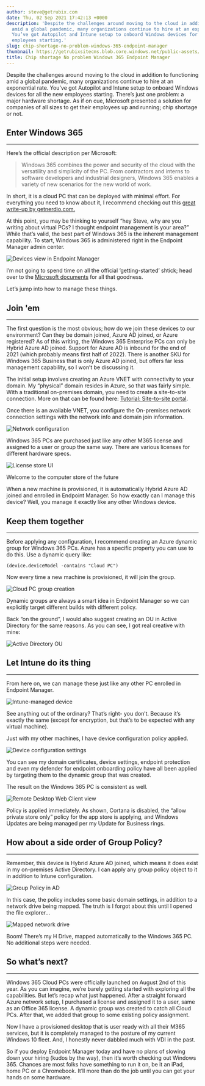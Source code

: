 ```yaml
---
author: steve@getrubix.com
date: Thu, 02 Sep 2021 17:42:13 +0000
description: 'Despite the challenges around moving to the cloud in addition to functioning
  amid a global pandemic, many organizations continue to hire at an exponential rate.
  You’ve got Autopilot and Intune setup to onboard Windows devices for all the new
  employees starting.'
slug: chip-shortage-no-problem-windows-365-endpoint-manager
thumbnail: https://getrubixsitecms.blob.core.windows.net/public-assets/content/v1/thumbnails/chip-shortage-no-problem-windows-365-endpoint-manager_thumbnail.jpg
title: Chip shortage No problem Windows 365 Endpoint Manager
---
```


Despite the challenges around moving to the cloud in addition to functioning amid a global pandemic, many organizations continue to hire at an exponential rate. You’ve got Autopilot and Intune setup to onboard Windows devices for all the new employees starting. There’s just one problem: a major hardware shortage. As if on cue, Microsoft presented a solution for companies of all sizes to get their employees up and running; chip shortage or not.

## Enter Windows 365
---

Here’s the official description per Microsoft:

> Windows 365 combines the power and security of the cloud with the versatility and simplicity of the PC. From contractors and interns to software developers and industrial designers, Windows 365 enables a variety of new scenarios for the new world of work.

In short, it is a cloud PC that can be deployed with minimal effort. For everything you need to know about it, I recommend checking out this [great write-up by getnerdio.com.](https://getnerdio.com/academy-enterprise/microsoft-windows-365-vs-azure-virtual-desktop-avd-comparing-two-daas-products/)

At this point, you may be thinking to yourself “hey Steve, why are you writing about virtual PCs? I thought endpoint management is your area?” While that’s valid, the best part of Windows 365 is the inherent management capability. To start, Windows 365 is administered right in the Endpoint Manager admin center.

![Devices view in Endpoint Manager](https://getrubixsitecms.blob.core.windows.net/public-assets/content/v1/5dd365a31aa1fd743bc30b8e/1630597456911-4XDKL1YZD2RYZ99L2FAE/2021-09-02+10_00_29-Devices+-+Microsoft+Endpoint+Manager+admin+center.png)

I’m not going to spend time on all the official ‘getting-started’ shtick; head over to the [Microsoft documents](https://techcommunity.microsoft.com/t5/windows-it-pro-blog/get-started-with-windows-365-enterprise/ba-p/2530504) for all that goodness.

Let’s jump into how to manage these things.

## Join 'em
---

The first question is the most obvious; how do we join these devices to our environment? Can they be domain joined, Azure AD joined, or Azure registered? As of this writing, the Windows 365 Enterprise PCs can only be Hybrid Azure AD joined. Support for Azure AD is inbound for the end of 2021 (which probably means first half of 2022). There is another SKU for Windows 365 Business that is only Azure AD joined, but offers far less management capability, so I won’t be discussing it.

The initial setup involves creating an Azure VNET with connectivity to your domain. My “physical” domain resides in Azure, so that was fairly simple. With a traditional on-premises domain, you need to create a site-to-site connection. More on that can be found here: [Tutorial: Site-to-site portal](https://docs.microsoft.com/en-us/azure/vpn-gateway/tutorial-site-to-site-portal).

Once there is an available VNET, you configure the On-premises network connection settings with the network info and domain join information.

![Network configuration](https://getrubixsitecms.blob.core.windows.net/public-assets/content/v1/5dd365a31aa1fd743bc30b8e/1630598349308-8J64RNZ4E66LAN2GIEBP/2021-09-02+10_06_29-NTWRK-ZTDSCLOUD-W365+-+Microsoft+Endpoint+Manager+admin+center.png)

Windows 365 PCs are purchased just like any other M365 license and assigned to a user or group the same way. There are various licenses for different hardware specs.

![License store UI](https://getrubixsitecms.blob.core.windows.net/public-assets/content/v1/5dd365a31aa1fd743bc30b8e/1630598513041-02YVU6Z6EGTWGCG254YR/2021-09-02+11_16_35-Microsoft+365+admin+center.png)

Welcome to the computer store of the future

When a new machine is provisioned, it is automatically Hybrid Azure AD joined and enrolled in Endpoint Manager. So how exactly can I manage this device? Well, you manage it exactly like any other Windows device.

## Keep them together
---

Before applying any configuration, I recommend creating an Azure dynamic group for Windows 365 PCs. Azure has a specific property you can use to do this. Use a dynamic query like:

```
(device.deviceModel -contains "Cloud PC")
```

Now every time a new machine is provisioned, it will join the group.

![Cloud PC group creation](https://getrubixsitecms.blob.core.windows.net/public-assets/content/v1/5dd365a31aa1fd743bc30b8e/1630598788490-F34L2RCMURXYR0H7Y3UY/2021-09-02+10_07_24-Windows+365+Cloud+PCs+-+Microsoft+Endpoint+Manager+admin+center.png)

Dynamic groups are always a smart idea in Endpoint Manager so we can explicitly target different builds with different policy.

Back “on the ground”, I would also suggest creating an OU in Active Directory for the same reasons. As you can see, I got real creative with mine:

![Active Directory OU](https://getrubixsitecms.blob.core.windows.net/public-assets/content/v1/5dd365a31aa1fd743bc30b8e/1630598945811-OQQNVF0880XEYFTPLXYJ/2021-09-02+10_12_24-ZTDSDC01.png)

## Let Intune do its thing
---

From here on, we can manage these just like any other PC enrolled in Endpoint Manager.

![Intune-managed device](https://getrubixsitecms.blob.core.windows.net/public-assets/content/v1/5dd365a31aa1fd743bc30b8e/1630603274984-SLSMJA9CE1WKF40LOBTI/2021-09-02+10_07_58-CPC-w365-1YW-RV+-+Microsoft+Endpoint+Manager+admin+center.png)

See anything out of the ordinary? That’s right- you don’t. Because it’s exactly the same (except for encryption, but that’s to be expected with any virtual machine).

Just with my other machines, I have device configuration policy applied.

![Device configuration settings](https://getrubixsitecms.blob.core.windows.net/public-assets/content/v1/5dd365a31aa1fd743bc30b8e/1630603574763-RTEVWYEFSJDME1BYYG44/2021-09-02+10_08_33-CPC-w365-1YW-RV+-+Microsoft+Endpoint+Manager+admin+center.png)

You can see my domain certificates, device settings, endpoint protection and even my defender for endpoint onboarding policy have all been applied by targeting them to the dynamic group that was created.

The result on the Windows 365 PC is consistent as well.

![Remote Desktop Web Client view](https://getrubixsitecms.blob.core.windows.net/public-assets/content/v1/5dd365a31aa1fd743bc30b8e/1630603632093-7129ICZHLXSFXFU6SP4O/2021-09-02+10_11_05-Remote+Desktop+Web+Client.png)

Policy is applied immediately. As shown, Cortana is disabled, the “allow private store only” policy for the app store is applying, and Windows Updates are being managed per my Update for Business rings.

## How about a side order of Group Policy?
---

Remember, this device is Hybrid Azure AD joined, which means it does exist in my on-premises Active Directory. I can apply any group policy object to it in addition to Intune configuration.

![Group Policy in AD](https://getrubixsitecms.blob.core.windows.net/public-assets/content/v1/5dd365a31aa1fd743bc30b8e/1630603806747-W8Q26HM1T3J3FT4FK9SV/2021-09-02+10_12_39-ZTDSDC01.png)

In this case, the policy includes some basic domain settings, in addition to a network drive being mapped. The truth is I forgot about this until I opened the file explorer…

![Mapped network drive](https://getrubixsitecms.blob.core.windows.net/public-assets/content/v1/5dd365a31aa1fd743bc30b8e/1630603881533-BVE7GF6R1JXOZVEMPCFL/2021-09-02+10_25_01-Remote+Desktop+Web+Client.png)

Boom! There’s my H Drive, mapped automatically to the Windows 365 PC. No additional steps were needed.

## So what’s next?
---

Windows 365 Cloud PCs were officially launched on August 2nd of this year. As you can imagine, we’re barely getting started with exploring all the capabilities. But let’s recap what just happened. After a straight forward Azure network setup, I purchased a license and assigned it to a user, same as an Office 365 license. A dynamic group was created to catch all Cloud PCs. After that, we added that group to some existing policy assignment.

Now I have a provisioned desktop that is user ready with all their M365 services, but it is completely managed to the posture of my current Windows 10 fleet. And, I honestly never dabbled much with VDI in the past.

So if you deploy Endpoint Manager today and have no plans of slowing down your hiring (kudos by the way), then it’s worth checking out Windows 365. Chances are most folks have something to run it on, be it an iPad, home PC or a Chromebook. It’ll more than do the job until you can get your hands on some hardware.
